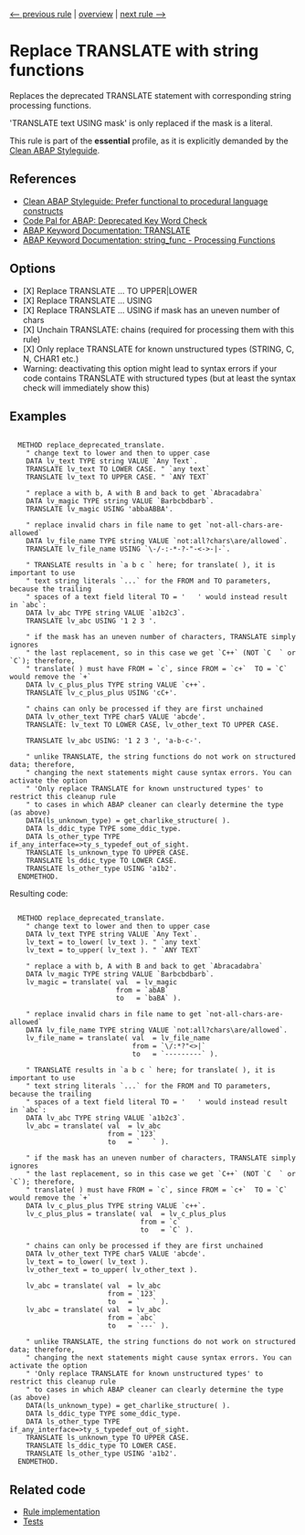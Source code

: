 [<-- previous rule](MoveToRule.md) | [overview](../rules.md) | [next rule -->](CondenseRule.md)

# Replace TRANSLATE with string functions

Replaces the deprecated TRANSLATE statement with corresponding string processing functions.

'TRANSLATE text USING mask' is only replaced if the mask is a literal.

This rule is part of the **essential** profile, as it is explicitly demanded by the [Clean ABAP Styleguide](https://github.com/SAP/styleguides/blob/main/clean-abap/CleanABAP.md).

## References

* [Clean ABAP Styleguide: Prefer functional to procedural language constructs](https://github.com/SAP/styleguides/blob/main/clean-abap/CleanABAP.md#prefer-functional-to-procedural-language-constructs)
* [Code Pal for ABAP: Deprecated Key Word Check](https://github.com/SAP/code-pal-for-abap/blob/master/docs/checks/deprecated-key-word.md)
* [ABAP Keyword Documentation: TRANSLATE](https://help.sap.com/doc/abapdocu_latest_index_htm/latest/en-US/index.htm?file=abaptranslate.htm)
* [ABAP Keyword Documentation: string\_func - Processing Functions](https://help.sap.com/doc/abapdocu_latest_index_htm/latest/en-US/index.htm?file=abenprocess_functions.htm)

## Options

* \[X\] Replace TRANSLATE ... TO UPPER|LOWER
* \[X\] Replace TRANSLATE ... USING
* \[X\] Replace TRANSLATE ... USING if mask has an uneven number of chars
* \[X\] Unchain TRANSLATE: chains \(required for processing them with this rule\)
* \[X\] Only replace TRANSLATE for known unstructured types \(STRING, C, N, CHAR1 etc.\)
* Warning: deactivating this option might lead to syntax errors if your code contains TRANSLATE with structured types \(but at least the syntax check will immediately show this\)

## Examples


```ABAP

  METHOD replace_deprecated_translate.
    " change text to lower and then to upper case
    DATA lv_text TYPE string VALUE `Any Text`.
    TRANSLATE lv_text TO LOWER CASE. " `any text`
    TRANSLATE lv_text TO UPPER CASE. " `ANY TEXT`

    " replace a with b, A with B and back to get `Abracadabra`
    DATA lv_magic TYPE string VALUE `Barbcbdbarb`.
    TRANSLATE lv_magic USING 'abbaABBA'.

    " replace invalid chars in file name to get `not-all-chars-are-allowed`
    DATA lv_file_name TYPE string VALUE `not:all?chars\are/allowed`.
    TRANSLATE lv_file_name USING `\-/-:-*-?-"-<->-|-`.

    " TRANSLATE results in `a b c ` here; for translate( ), it is important to use
    " text string literals `...` for the FROM and TO parameters, because the trailing
    " spaces of a text field literal TO = '   ' would instead result in `abc`:
    DATA lv_abc TYPE string VALUE `a1b2c3`.
    TRANSLATE lv_abc USING '1 2 3 '.

    " if the mask has an uneven number of characters, TRANSLATE simply ignores
    " the last replacement, so in this case we get `C++` (NOT `C  ` or `C`); therefore,
    " translate( ) must have FROM = `c`, since FROM = `c+`  TO = `C` would remove the `+`
    DATA lv_c_plus_plus TYPE string VALUE `c++`.
    TRANSLATE lv_c_plus_plus USING 'cC+'.

    " chains can only be processed if they are first unchained
    DATA lv_other_text TYPE char5 VALUE 'abcde'.
    TRANSLATE: lv_text TO LOWER CASE, lv_other_text TO UPPER CASE.

    TRANSLATE lv_abc USING: '1 2 3 ', 'a-b-c-'.

    " unlike TRANSLATE, the string functions do not work on structured data; therefore,
    " changing the next statements might cause syntax errors. You can activate the option
    " 'Only replace TRANSLATE for known unstructured types' to restrict this cleanup rule
    " to cases in which ABAP cleaner can clearly determine the type (as above)
    DATA(ls_unknown_type) = get_charlike_structure( ).
    DATA ls_ddic_type TYPE some_ddic_type.
    DATA ls_other_type TYPE if_any_interface=>ty_s_typedef_out_of_sight.
    TRANSLATE ls_unknown_type TO UPPER CASE.
    TRANSLATE ls_ddic_type TO LOWER CASE.
    TRANSLATE ls_other_type USING 'a1b2'.
  ENDMETHOD.
```

Resulting code:

```ABAP

  METHOD replace_deprecated_translate.
    " change text to lower and then to upper case
    DATA lv_text TYPE string VALUE `Any Text`.
    lv_text = to_lower( lv_text ). " `any text`
    lv_text = to_upper( lv_text ). " `ANY TEXT`

    " replace a with b, A with B and back to get `Abracadabra`
    DATA lv_magic TYPE string VALUE `Barbcbdbarb`.
    lv_magic = translate( val  = lv_magic
                          from = `abAB`
                          to   = `baBA` ).

    " replace invalid chars in file name to get `not-all-chars-are-allowed`
    DATA lv_file_name TYPE string VALUE `not:all?chars\are/allowed`.
    lv_file_name = translate( val  = lv_file_name
                              from = `\/:*?"<>|`
                              to   = `---------` ).

    " TRANSLATE results in `a b c ` here; for translate( ), it is important to use
    " text string literals `...` for the FROM and TO parameters, because the trailing
    " spaces of a text field literal TO = '   ' would instead result in `abc`:
    DATA lv_abc TYPE string VALUE `a1b2c3`.
    lv_abc = translate( val  = lv_abc
                        from = `123`
                        to   = `   ` ).

    " if the mask has an uneven number of characters, TRANSLATE simply ignores
    " the last replacement, so in this case we get `C++` (NOT `C  ` or `C`); therefore,
    " translate( ) must have FROM = `c`, since FROM = `c+`  TO = `C` would remove the `+`
    DATA lv_c_plus_plus TYPE string VALUE `c++`.
    lv_c_plus_plus = translate( val  = lv_c_plus_plus
                                from = `c`
                                to   = `C` ).

    " chains can only be processed if they are first unchained
    DATA lv_other_text TYPE char5 VALUE 'abcde'.
    lv_text = to_lower( lv_text ).
    lv_other_text = to_upper( lv_other_text ).

    lv_abc = translate( val  = lv_abc
                        from = `123`
                        to   = `   ` ).
    lv_abc = translate( val  = lv_abc
                        from = `abc`
                        to   = `---` ).

    " unlike TRANSLATE, the string functions do not work on structured data; therefore,
    " changing the next statements might cause syntax errors. You can activate the option
    " 'Only replace TRANSLATE for known unstructured types' to restrict this cleanup rule
    " to cases in which ABAP cleaner can clearly determine the type (as above)
    DATA(ls_unknown_type) = get_charlike_structure( ).
    DATA ls_ddic_type TYPE some_ddic_type.
    DATA ls_other_type TYPE if_any_interface=>ty_s_typedef_out_of_sight.
    TRANSLATE ls_unknown_type TO UPPER CASE.
    TRANSLATE ls_ddic_type TO LOWER CASE.
    TRANSLATE ls_other_type USING 'a1b2'.
  ENDMETHOD.
```

## Related code

* [Rule implementation](../../com.sap.adt.abapcleaner/src/com/sap/adt/abapcleaner/rules/commands/TranslateRule.java)
* [Tests](../../test/com.sap.adt.abapcleaner.test/src/com/sap/adt/abapcleaner/rules/commands/TranslateTest.java)

